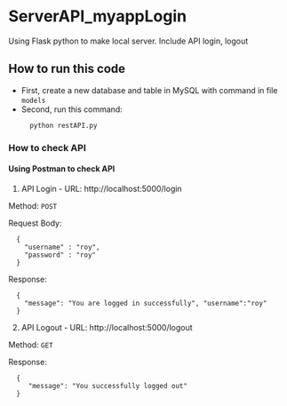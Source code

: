 # ServerAPI_myappLogin

Using Flask python to make local server.
Include API login, logout

## How to run this code
- First, create a new database and table in MySQL with command in file `models`
- Second, run this command:
  ``` 
    python restAPI.py 
  ```
  
 ### How to check API
 #### Using Postman to check API
 1. API Login - URL: http://localhost:5000/login

  Method: `POST`

  Request Body:
  ```
    {
      "username" : "roy",
      "password" : "roy"
    }
  ```
  Response:
  ```
    {
      "message": "You are logged in successfully", "username":"roy"
    }
  ```

2. API Logout - URL: http://localhost:5000/logout

  Method: `GET`

  Response:

  ```
    {
       "message": "You successfully logged out"
    }
  ```
